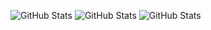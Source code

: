 ![GitHub Stats](https://github-readme-stats.vercel.app/api?username=Agrannya-Singh&theme=dark&show_icons=true&hide_border=true&count_private=true)
![GitHub Stats](https://github-readme-stats.vercel.app/api/top-langs/?username=Agrannya-Singh&theme=dark&show_icons=true&hide_border=true&layout=compact)
![GitHub Stats](https://streak-stats.demolab.com?user=Agrannya-Singh&theme=dark&hide_border=true)

